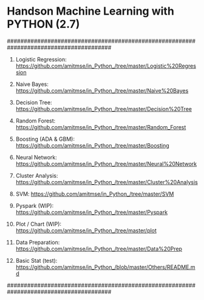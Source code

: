 # Handson Machine Learning with PYTHON (2.7)

#######################################################################################

01. Logistic Regression: https://github.com/amitmse/in_Python_/tree/master/Logistic%20Regression

02. Naive Bayes: https://github.com/amitmse/in_Python_/tree/master/Naive%20Bayes

03. Decision Tree: https://github.com/amitmse/in_Python_/tree/master/Decision%20Tree

04. Random Forest: https://github.com/amitmse/in_Python_/tree/master/Random_Forest

05. Boosting (ADA & GBM): https://github.com/amitmse/in_Python_/tree/master/Boosting

06. Neural Network: https://github.com/amitmse/in_Python_/tree/master/Neural%20Network

07. Cluster Analysis: https://github.com/amitmse/in_Python_/tree/master/Cluster%20Analysis

08. SVM: https://github.com/amitmse/in_Python_/tree/master/SVM

09. Pyspark (WIP): https://github.com/amitmse/in_Python_/tree/master/Pyspark
    
10. Plot / Chart (WIP): https://github.com/amitmse/in_Python_/tree/master/plot

11. Data Preparation: https://github.com/amitmse/in_Python_/tree/master/Data%20Prep

12. Basic Stat (test): https://github.com/amitmse/in_Python_/blob/master/Others/README.md

#######################################################################################
